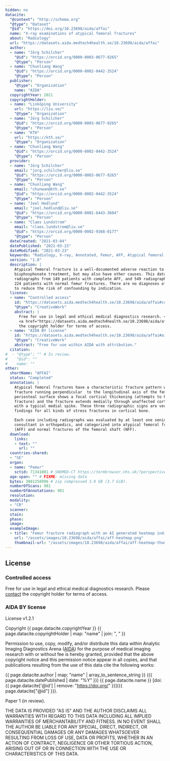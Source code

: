 ```yaml
---
hidden: no
datacite:
  "@context": "http://schema.org"
  "@type": "Dataset"
  "@id": "https://doi.org/10.23698/aida/affai"
  name: "X-ray examinations of atypical femoral fractures"
  about: "Radiology"
  url: "https://datasets.aida.medtech4health.se/10.23698/aida/affai"
  author:
  - name: "Jörg Schilcher"
    "@id": "https://orcid.org/0000-0003-0677-9265"
    "@type": "Person"
  - name: "Chunliang Wang"
    "@id": "https://orcid.org/0000-0002-0442-3524"
    "@type": "Person"
  publisher:
    "@type": "Organization"
    name: "AIDA"
  copyrightYear: 2021
  copyrightHolder:
  - name: "Linköping University"
    url: "https://liu.se/"
    "@type": "Organization"
  - name: "Jörg Schilcher"
    "@id": "https://orcid.org/0000-0003-0677-9265"
    "@type": "Person"
  - name: "KTH"
    url: "https://kth.se/"
    "@type": "Organization"
  - name: "Chunliang Wang"
    "@id": "https://orcid.org/0000-0002-0442-3524"
    "@type": "Person"
  provider:
  - name: "Jörg Schilcher"
    email: "jorg.schilcher@liu.se"
    "@id": "https://orcid.org/0000-0003-0677-9265"
    "@type": "Person"
  - name: "Chunliang Wang"
    email: "chunwan@kth.se"
    "@id": "https://orcid.org/0000-0002-0442-3524"
    "@type": "Person"
  - name: "Joel Hedlund"
    email: "joel.hedlund@liu.se"
    "@id": "https://orcid.org/0000-0001-6443-3604"
    "@type": "Person"
  - name: "Claes Lundstrom"
    email: "claes.lundstrom@liu.se"
    "@id": "https://orcid.org/0000-0002-9368-0177"
    "@type": "Person"
  dateCreated: "2021-03-04"
  datePublished: "2021-03-23"
  dateModified: "2021-03-23"
  keywords: "Radiology, X-ray, Annotated, Femur, AFF, Atypical femoral fracture"
  version: "1.0"
  description: |
    Atypical femoral fracture is a well-documented adverse reaction to
    bisphosphonate treatment, but may also have other causes. This dataset contains 433
    radiographs from 149 patients with complete AFF, and 549 radiographs from
    224 patients with normal femur fractures. There are no diagnoses of cancer,
    to reduce the risk of confounding by indication.
  license:
  - name: "Controlled access"
    id: "https://datasets.aida.medtech4health.se/10.23698/aida/affai#controlled-access"
    "@type": "CreativeWork"
    abstract: |
      Free for use in legal and ethical medical diagnostics research. <br/> Please
      <a href="https://datasets.aida.medtech4health.se/10.23698/aida/affai#download">contact</a>
      the copyright holder for terms of access.
  - name: "AIDA BY license"
    id: "https://datasets.aida.medtech4health.se/10.23698/aida/affai#aida-license"
    "@type": "CreativeWork"
    abstract: "Free for use within AIDA with attribution."
  citation:
#  - "@type": "" # In review.
#    "@id": ""
#    name: ""
other:
  shortName: "AFFAI"
  status: "Completed"
  annotation: |
    Atypical femoral fractures have a characteristic fracture pattern with the
    fracture running perpendicular  to the longitudinal axis of the femur. The
    periosteal surface shows a focal cortical thickening (attempts to heal the
    fracture) and the fracture extends medially through unaffected cortical bone
    with a typical medial spike. These three radiographic signs are very typical
    findings for all kinds of stress fractures in cortical bone.

    Each case including radiographs was evaluated by at least one senior
    consultant in orthopedics, and categorized into atypical femoral fractures
    (AFF) and normal fractures of the femoral shaft (NFF).
  download:
    links:
    - text: ""
      url: ""
  countries-shared:
  - "SE"
  organ:
  - name: "Femur"
    sctid: 71341001 # SNOMED-CT https://termbrowser.nhs.uk/?perspective=full&conceptId1=%s
  age-span: "" # FIXME: missing data
  bytes: 3881258996 # zip compressed 3.9 GB (3.7 GiB).
  numberOfScans: 981
  numberOfAnnotations: 981
  resolution:
  modality:
  - "CR"
  scanner:
  stain:
  phase:
  image:
  exampleImage:
  - title: "Femur fracture radiograph with an AI generated heatmap indicating probable presence and location of an Atypical Femur Fracture."
    url: "/assets/images/10.23698/aida/affai/aff-heatmap.png"
    thumbnail-url: "/assets/images/10.23698/aida/affai/aff-heatmap-thumbnail.png"
---
```

## License
### Controlled access
Free for use in legal and ethical medical diagnostics research.
Please [contact](#contact) the copyright holder for terms of access.

### AIDA BY license
License v1.2.1

Copyright
{{ page.datacite.copyrightYear }}
{{ page.datacite.copyrightHolder | map: "name" |  join: ", " }}

Permission to use, copy, modify, and/or distribute this data within Analytic
Imaging Diagnostics Arena ([AIDA](https://medtech4health.se/aida)) for the purpose 
of medical imaging research with or without fee is hereby granted, provided that 
the above copyright notice and this permission notice appear in all copies, and that
publications resulting from the use of this data cite the following works:

{{ page.datacite.author | map: "name" | array_to_sentence_string }}
({{ page.datacite.datePublished | date: "%Y" }})
{{ page.datacite.name }}
[doi:{{ page.datacite['@id'] | remove: "https://doi.org/" }}]({{ page.datacite["@id"] }}).

Paper 1 (in review).

THE DATA IS PROVIDED "AS IS" AND THE AUTHOR DISCLAIMS ALL WARRANTIES WITH REGARD
TO THIS DATA INCLUDING ALL IMPLIED WARRANTIES OF MERCHANTABILITY AND FITNESS. IN
NO EVENT SHALL THE AUTHOR BE LIABLE FOR ANY SPECIAL, DIRECT, INDIRECT, OR
CONSEQUENTIAL DAMAGES OR ANY DAMAGES WHATSOEVER RESULTING FROM LOSS OF USE, DATA
OR PROFITS, WHETHER IN AN ACTION OF CONTRACT, NEGLIGENCE OR OTHER TORTIOUS
ACTION, ARISING OUT OF OR IN CONNECTION WITH THE USE OR CHARACTERISTICS OF THIS
DATA.
